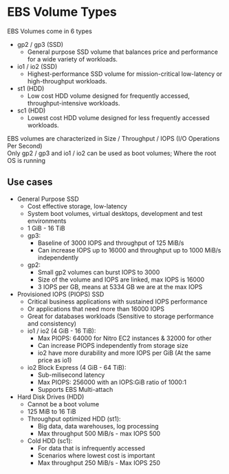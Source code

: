 # EBS Volume Types
EBS Volumes come in 6 types
* gp2 / gp3 (SSD)
    * General purpose SSD volume that balances price and performance for a wide variety of workloads.
* io1 / io2 (SSD)
    * Highest-performance SSD volume for mission-critical low-latency or high-throughput workloads.
* st1 (HDD)
    * Low cost HDD volume designed for frequently accessed, throughput-intensive workloads.
* sc1 (HDD)
    * Lowest cost HDD volume designed for less frequently accessed workloads.

EBS volumes are characterized in Size / Throughput / IOPS (I/O Operations Per Second) <br>
Only gp2 / gp3 and io1 / io2 can be used as boot volumes; Where the root OS is running

## Use cases
* General Purpose SSD
    * Cost effective storage, low-latency
    * System boot volumes, virtual desktops, development and test environments
    * 1 GiB - 16 TiB
    * gp3:
        * Baseline of 3000 IOPS and throughput of 125 MiB/s
        * Can increase IOPS up to 16000 and throughput up to 1000 MiB/s independently
    * gp2:
        * Small gp2 volumes can burst IOPS to 3000
        * Size of the volume and IOPS are linked, max IOPS is 16000
        * 3 IOPS per GB, means at 5334 GB we are at the max IOPS
* Provisioned IOPS (PIOPS) SSD
    * Critical business applications with sustained IOPS performance
    * Or applications that need more than 16000 IOPS
    * Great for databases workloads (Sensitive to storage performance and consistency)
    * io1 / io2 (4 GiB - 16 TiB):
        * Max PIOPS: 64000 for Nitro EC2 instances & 32000 for other
        * Can increase PIOPS independently from storage size
        * io2 have more durability and more IOPS per GiB (At the same price as io1)
    * io2 Block Express (4 GiB - 64 TiB):
        * Sub-milisecond latency
        * Max PIOPS: 256000 with an IOPS:GiB ratio of 1000:1
        * Supports EBS Multi-attach
* Hard Disk Drives (HDD)
    * Cannot be a boot volume
    * 125 MiB to 16 TiB
    * Throughput optimized HDD (st1):
        * Big data, data warehouses, log processing
        * Max throughput 500 MiB/s - max IOPS 500
    * Cold HDD (sc1):
        * For data that is infrequently accessed
        * Scenarios where lowest cost is important
        * Max throughput 250 MiB/s - Max IOPS 250

